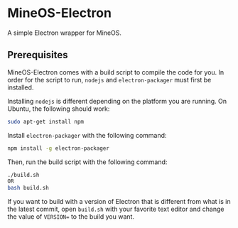 # MineOS-Electron
A simple Electron wrapper for MineOS.

## Prerequisites
MineOS-Electron comes with a build script to compile the code for you.
In order for the script to run, `nodejs` and `electron-packager` must first be installed.

Installing `nodejs` is different depending on the platform you are running. On Ubuntu, the following should work:

```bash
sudo apt-get install npm
```

Install `electron-packager` with the following command:

```bash
npm install -g electron-packager
```

Then, run the build script with the following command:

```bash
./build.sh
OR
bash build.sh
```

If you want to build with a version of Electron that is different from what is
in the latest commit, open `build.sh` with your favorite text editor and change
the value of `VERSION=` to the build you want.
